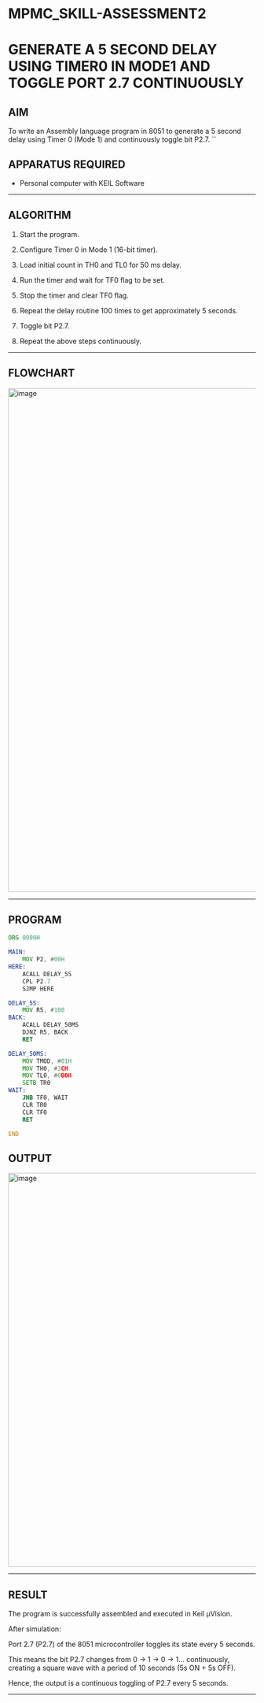 # MPMC_SKILL-ASSESSMENT2
# GENERATE A 5 SECOND DELAY USING TIMER0 IN MODE1 AND TOGGLE PORT 2.7 CONTINUOUSLY
## AIM
To write an Assembly language program in 8051 to generate a 5 second delay using Timer 0 (Mode 1) and continuously toggle bit P2.7.
``

## APPARATUS REQUIRED
- Personal computer with KEIL Software

---

## ALGORITHM

1. Start the program.


2. Configure Timer 0 in Mode 1 (16-bit timer).


3. Load initial count in TH0 and TL0 for 50 ms delay.


4. Run the timer and wait for TF0 flag to be set.


5. Stop the timer and clear TF0 flag.


6. Repeat the delay routine 100 times to get approximately 5 seconds.


7. Toggle bit P2.7.


8. Repeat the above steps continuously.
---

## FLOWCHART
<img width="1024" height="1024" alt="image" src="https://github.com/user-attachments/assets/fec8074a-dfaa-46e5-96d2-0277368ea5c9" />



---

## PROGRAM
```asm
ORG 0000H

MAIN:  
    MOV P2, #00H           
HERE:  
    ACALL DELAY_5S         
    CPL P2.7               
    SJMP HERE              

DELAY_5S:
    MOV R5, #100           
BACK:
    ACALL DELAY_50MS
    DJNZ R5, BACK
    RET

DELAY_50MS:
    MOV TMOD, #01H         
    MOV TH0, #3CH          
    MOV TL0, #0B0H         
    SETB TR0               
WAIT:
    JNB TF0, WAIT          
    CLR TR0                
    CLR TF0                
    RET

END

```
## OUTPUT

<img width="1280" height="800" alt="image" src="https://github.com/user-attachments/assets/b31f0adb-a0e9-4770-88cd-c493f116a2aa" />



---


## RESULT

The program is successfully assembled and executed in Keil µVision.

After simulation:

Port 2.7 (P2.7) of the 8051 microcontroller toggles its state every 5 seconds.

This means the bit P2.7 changes from 0 → 1 → 0 → 1... continuously, creating a square wave with a period of 10 seconds (5s ON + 5s OFF).

Hence, the output is a continuous toggling of P2.7 every 5 seconds.

---
